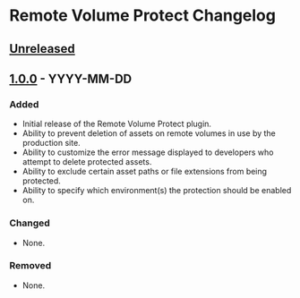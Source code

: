 # Remote Volume Protect Changelog

## [Unreleased]

## [1.0.0] - YYYY-MM-DD

### Added

* Initial release of the Remote Volume Protect plugin.
* Ability to prevent deletion of assets on remote volumes in use by the production site.
* Ability to customize the error message displayed to developers who attempt to delete protected assets.
* Ability to exclude certain asset paths or file extensions from being protected.
* Ability to specify which environment(s) the protection should be enabled on.

### Changed

- None.

### Removed

- None.

[Unreleased]: https://github.com/WilliamIsted/craft-remote-volume-protect/compare/v1.0.0...HEAD
[1.0.0]: https://github.com/WilliamIsted/craft-remote-volume-protect/releases/tag/v1.0.0